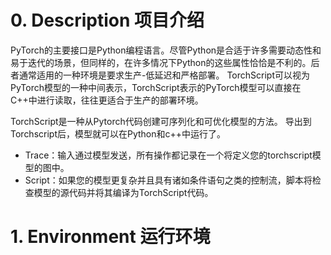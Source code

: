# 0. Description 项目介绍
PyTorch的主要接口是Python编程语言。尽管Python是合适于许多需要动态性和易于迭代的场景，但同样的，在许多情况下Python的这些属性恰恰是不利的。后者通常适用的一种环境是要求生产-低延迟和严格部署。
TorchScript可以视为PyTorch模型的一种中间表示，TorchScript表示的PyTorch模型可以直接在C++中进行读取，往往更适合于生产的部署环境。

TorchScript是一种从Pytorch代码创建可序列化和可优化模型的方法。 导出到Torchscript后，模型就可以在Python和c++中运行了。 
- Trace：输入通过模型发送，所有操作都记录在一个将定义您的torchscript模型的图中。 
- Script：如果您的模型更复杂并且具有诸如条件语句之类的控制流，脚本将检查模型的源代码并将其编译为TorchScript代码。


# 1. Environment 运行环境
```shell

```